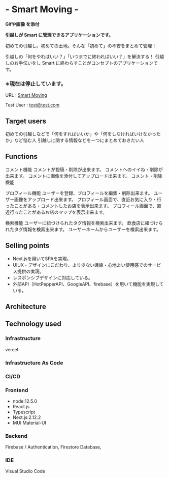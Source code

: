 # - Smart Moving -

**Gifや画像 を添付**

**引越しが Smart に管理できるアプリケーションです。**

初めての引越し。初めての土地。そんな「初めて」の不安をまとめて管理！

引越しの「何をやればいい？」「いつまでに終わればいい？」を解決する！
引越しのお手伝いをし Smart に終わらすことがコンセプトのアプリケーションです。

### ※現在は停止しています。

URL : [Smart Moving](https://portfolio-three-dusky-33.vercel.app)

Test User : test@test.com

## Target users
初めての引越しなどで「何をすればいいか」や「何をしなければいけなかったか」など悩む人
引越しに関する情報などを一つにまとめておきたい人

## Functions
コメント機能
コメントが投稿・削除が出来ます。
コメントへのイイね・削除が出来ます。
コメントに画像を添付してアップロード出来ます。 コメント・削除機能

プロフィール機能
ユーザーを登録、プロフィールを編集・削除出来ます。
ユーザー画像をアップロード出来ます。
プロフィール画面で、直近お気に入り・行ったことがある・コメントしたお店を表示出来ます。
プロフィール画面で、直近行ったことがあるお店のマップを表示出来ます。

検索機能
ユーザーに紐づけられたタグ情報を検索出来ます。
飲食店に紐づけられたタグ情報を検索出来ます。
ユーザーネームからユーザーを検索出来ます。

## Selling points
- Next.jsを用いてSPAを実現。
- UIUX・デザインにこだわり、より少ない導線・心地よい使用感でのサービス提供の実現。
- レスポンシブデザインに対応している。
- 外部API（HotPepperAPI、GoogleAPI、firebase）を用いて機能を実現している。

## Architecture

## Technology used

### Infrastructure
vercel

### Infrastructure As Code

### CI/CD

### Frontend
- node:12.5.0
- React.js
- Typescript
- Next.js:2.12.2
- MUI Material-UI

### Backend
Firebase / Authentication, Firestore Database,

### IDE
Visual Studio Code


